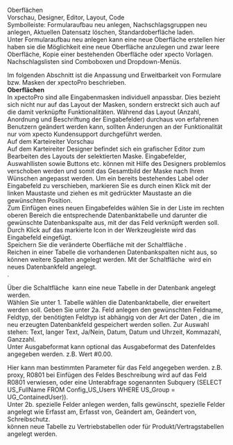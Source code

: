 <!DOCTYPE html>
<html>
<head>
<meta charset="utf-8">
<meta name="viewport" content="width=device-width, initial-scale=1.0">
<title>200_Oberflächen_und_Nachschlagslisten.md</title>
<link rel="stylesheet" href="https://stackedit.io/res-min/themes/base.css" />
<script type="text/javascript" src="https://cdn.mathjax.org/mathjax/latest/MathJax.js?config=TeX-AMS_HTML"></script>
</head>
<body><div class="container"><p>Oberflächen <br>
Vorschau, Designer, Editor, Layout, Code <br>
Symbolleiste: Formularaufbau neu anlegen, Nachschlagsgruppen neu anlegen, Aktuellen Datensatz löschen, Standardoberfläche laden. <br>
Unter Formularaufbau neu anlegen kann eine neue Oberfläche erstellen hier haben sie die Möglichkeit eine neue Oberfläche anzulegen und zwar leere Oberfläche, Kopie einer bestehenden Oberfläche oder xpecto Vorlagen. <br>
Nachschlagslisten sind Comboboxen und  Dropdown-Menüs.</p>

<p>Im folgenden Abschnitt ist die Anpassung und Erweitbarkeit von Formulare bzw. Masken der xpectoPro beschrieben. <br>
<strong>Oberflächen</strong> <br>
In xpectoPro sind alle Eingabenmasken individuell anpassbar. Dies bezieht sich nicht nur auf das Layout der Masken, sondern erstreckt sich auch auf die damit verknüpfte Funktionalitäten. Während das Layout (Anzahl, Anordnung und Beschriftung der Eingabefelder) durchaus von erfahrenen Benutzern geändert werden kann, sollten Änderungen an der Funktionalität nur vom xpecto Kundensupport durchgeführt werden.  <br>
Auf dem Karteireiter Vorschau  <br>
<img src="http://xpecto.github.io/docs/img/img_1424262589171.png" alt="" title=""> <br>
Auf dem Karteireiter Designer befindet sich ein grafischer Editor zum Bearbeiten des Layouts der selektierten Maske. Eingabefelder, Auswahllisten sowie Buttons etc. können mit Hilfe des Designers problemlos verschoben werden und somit das Gesamtbild der Maske nach Ihren Wünschen angepasst werden. Um ein bereits bestehendes Label oder Eingabefeld zu verschieben, markieren Sie es durch einen Klick mit der linken Maustaste und ziehen es mit gedrückter Maustaste an die gewünschten Position. <br>
Zum Einfügen eines neuen Eingabefeldes wählen Sie in der Liste im rechten oberen Bereich die entsprechende Datenbanktabelle und darunter die gewünschte Datenbankspalte aus, mit der das Feld verknüpft werden soll. Durch Klick auf das markierte Icon in der Werkzeugleiste wird das Eingabefeld eingefügt.  <br>
Speichern Sie die veränderte Oberfläche mit der Schaltfläche <img src="http://xpecto.github.io/docs/img/img_1424252432208.png" alt="" title="">.  <br>
Reichen in einer Tabelle die vorhandenen Datenbankspalten nicht aus, so können weitere Spalten angelegt werden. Mit der Schaltfläche <img src="http://xpecto.github.io/docs/img/img_1424252468984.png" alt="" title=""> wird ein neues Datenbankfeld angelegt. <br>
<img src="http://xpecto.github.io/docs/img/img_1424252729534.png" alt="" title="">.</p>

<p>Über die Schaltfläche <img src="http://xpecto.github.io/docs/img/img_1424252792081.png" alt="" title=""> kann eine neue Tabelle in der Datenbank angelegt werden.  <br>
Wählen Sie unter 1. Tabelle wählen die Datenbanktabelle, dier erweitert werden soll. Geben Sie unter 2a. Feld anlegen den gewünschten Feldname, Feldtyp, der benötigten Feldtyp ist abhängig von der Art der Daten , die im neu erzeugten Datenbankfeld gespeichert werden sollen. Zur Auswahl stehen: Text, langer Text, Ja/Nein, Datum, Datum und Uhrzeit, Kommazahl, Ganzzahl. <br>
Unter Ausgabeformat kann optional das Ausgabeformat des Datenfeldes angegeben werden. z.B. Wert #0.00.</p>

<p>Hier kann man bestimmten Parameter für das Feld angegeben werden. z.B. proxy, R0801 bei Einfügen des Feldes Beschreibung wird auf das Feld R0801 verwiesen, oder eine Unterabfrage sogenannten Subquery (SELECT US_FullName FROM Config_US_Users WHERE US_Group = UG_ContainedUser)). <br>
Unter 2b. spezielle Felder anlegen werden, falls gewünscht, spezielle Felder angelegt  wie Erfasst am, Erfasst von, Geändert am, Geändert von, Schreibschutz. <br>
<img src="http://xpecto.github.io/docs/img/img_1424253034215.png" alt="" title="">  <br>
können neue Tabelle zu Vertriebstabellen oder für Produkt/Vertragstabellen angelegt werden.</p></div></body>
</html>